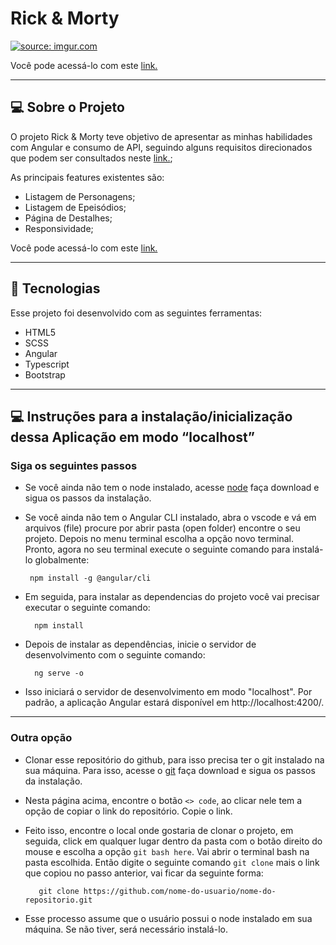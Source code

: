 # Rick & Morty 

<a href="https://imgur.com/o9FA0IR" target="_blank"><img src="https://i.imgur.com/o9FA0IR.png" title="source: imgur.com" /></a>

Você pode acessá-lo com este [link.](https://workapirm.netlify.app)

---
## **💻 Sobre o Projeto**

O projeto Rick & Morty teve objetivo de apresentar as minhas habilidades com Angular e consumo de API, seguindo alguns requisitos direcionados que podem ser consultados neste  [link.](https://github.com/users/ccrismota/projects/11);

As principais features existentes são:

- Listagem de Personagens;
- Listagem de Epeisódios;
- Página de Destalhes;
- Responsividade;


Você pode acessá-lo com este [link.]()

---

## **🚀 Tecnologias**

Esse projeto foi desenvolvido com as seguintes ferramentas:

- HTML5
- SCSS
- Angular
- Typescript
- Bootstrap

--- 

## **💻 Instruções para a instalação/inicialização dessa Aplicação em modo “localhost”**

### Siga os seguintes passos

-  Se você ainda não tem o node instalado, acesse [node](https://nodejs.org/en) faça download e sigua os passos da instalação.

-  Se você ainda não tem o Angular CLI instalado, abra o vscode e vá em arquivos (file) procure por abrir pasta (open folder) encontre o seu projeto. Depois no menu terminal escolha a opção novo terminal. Pronto, agora no seu terminal execute o seguinte comando para instalá-lo globalmente:
    
        npm install -g @angular/cli

- Em seguida, para instalar as dependencias do projeto você vai precisar executar o seguinte comando: 

        npm install

- Depois de instalar as dependências, inicie o servidor de desenvolvimento com o seguinte comando:

        ng serve -o

- Isso iniciará o servidor de desenvolvimento em modo "localhost". Por padrão, a aplicação Angular estará disponível em http://localhost:4200/.
---
### Outra opção

- Clonar esse repositório do github, para isso precisa ter o git instalado na sua máquina. Para isso, acesse o [git](https://git-scm.com/) faça download e sigua os passos da instalação.

- Nesta página acima, encontre o botão `<> code`, ao clicar nele tem a opção de copiar o link do repositório. Copie o link.

- Feito isso, encontre o local onde gostaria de clonar o projeto, em seguida, click em qualquer lugar dentro da pasta com o botão direito do mouse e escolha a opção `git bash here`. Vai abrir o terminal bash na pasta escolhida. Então digite o seguinte comando `git clone` mais o link que copiou no passo anterior, vai ficar da seguinte forma:

         git clone https://github.com/nome-do-usuario/nome-do-repositorio.git

- Esse processo assume que o usuário possui o node instalado em sua máquina. Se não tiver, será necessário instalá-lo.




